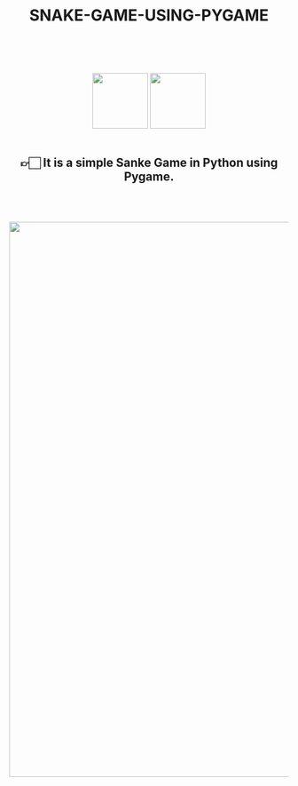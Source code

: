 




<div  margintop="100px" align="center"  >

# SNAKE-GAME-USING-PYGAME

<br>
<br>
<br>
<br>
<img width="100" src="https://upload.wikimedia.org/wikipedia/commons/thumb/0/0a/Python.svg/768px-Python.svg.png"> <img  width="100" src="https://camo.githubusercontent.com/1971c0a4f776fb5351c765c37e59630c83cabd52/68747470733a2f2f7777772e707967616d652e6f72672f696d616765732f6c6f676f2e706e67">
<br>
<br>


## 👉🏻 It is a simple Sanke Game in Python using Pygame.
<br>
<br>
<br>


<img width="1000"  src="https://media.giphy.com/media/DYPmdPspAp3McsNbM1/giphy.gif">




</div>
